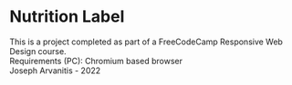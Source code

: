 # Nutrition Label

This is a project completed as part of a FreeCodeCamp Responsive Web Design course.<br>
Requirements (PC): Chromium based browser<br>
Joseph Arvanitis - 2022<br>

